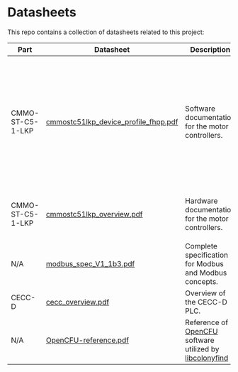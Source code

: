 # Datasheets

This repo contains a collection of datasheets related to this project:

| Part             | Datasheet                                                                     | Description                                                                                                                                                   | Useful Sections                                                                                                                                                            |
| ---------------- | ----------------------------------------------------------------------------- | ------------------------------------------------------------------------------------------------------------------------------------------------------------- | -------------------------------------------------------------------------------------------------------------------------------------------------------------------------- |
| CMMO-ST-C5-1-LKP | [cmmostc51lkp_device_profile_fhpp.pdf](/cmmostc51lkp_device_profile_fhpp.pdf) | Software documentation for the motor controllers.                                                                                                             | <ul><li>Sections 5.3 and 5.4 contain an overview of the device registers</li><li>Appendix D contains a list of error codes and corresponding diagnostic messages</li></ul> |
| CMMO-ST-C5-1-LKP | [cmmostc51lkp_overview.pdf](/cmmostc51lkp_overview.pdf)                       | Hardware documentation for the motor controllers.                                                                                                             | <ul><li>Section 4.3 explains the component wiring</li></ul>                                                                                                                |
| N/A              | [modbus_spec_V1_1b3.pdf](/modbus_spec_V1_1b3.pdf)                             | Complete specification for Modbus and Modbus concepts.                                                                                                        |                                                                                                                                                                            |
| CECC-D           | [cecc_overview.pdf](/cecc_overview.pdf)                                       | Overview of the CECC-D PLC.                                                                                                                                   |                                                                                                                                                                            |
| N/A              | [OpenCFU-reference.pdf](/OpenCFU-reference.pdf)                               | Reference of [OpenCFU](https://github.com/msudesigncpr/OpenCFU) software utilized by [libcolonyfind](https://github.com/msudesigncpr/libcolonyfind/tree/main) |                                                                           |
